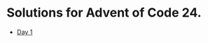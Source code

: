 # Solutions for Advent of Code 24.

 - [Day 1](https://github.com/TimRJensen/advent-of-code-24/tree/main/day1)
